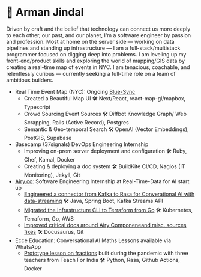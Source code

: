 # 🌊 Arman Jindal

Driven by craft and the belief that technology can connect us more deeply to each other, our past, and our planet, I'm a software engineer by passion and profession. Most at home on the server side — working on data pipelines and standing up infrastructure — I am a full-stack/multistack programmer focused on digging deep into problems. I am leveling up my front-end/product skills and exploring the world of mapping/GIS data by creating a real-time map of events in NYC. I am tenacious, coachable, and relentlessly curious — currently seeking a full-time role on a team of ambitious builders.

- Real Time Event Map (NYC): Ongoing [Blue-Sync](https://github.com/armanjindal/blue-sync)
  - Created a Beautiful Map UI 🛠️ Next/React, react-map-gl/mapbox, Typescript
  - Crowd Sourcing Event Sources 🛠️ Diffbot Knowledge Graph/ Web Scrapping, Rails (Active Record), Postgres
  - Semantic & Geo-temporal Search  🛠️ OpenAI (Vector Embeddings), PostGIS, Supabase 
- Basecamp (37signals) DevOps Engineering Internship 
   - Improving on-prem server deployment and configuration 🛠️ Ruby, Chef, Kamal, Docker
   - Creating & deploying a doc system 🛠️ BuildKite CI/CD, Nagios (IT Monitoring), Jekyll, Git
- [Airy.co](https://airy.co/): Software Engineering Internship at Real-Time-Data for AI start up
  - [Engineered a connector from Kafka to Rasa for Converational AI with data-streaming](https://github.com/airyhq/airy/pull/3611) 🛠️ Java, Spring Boot, Kafka Streams API 
  - [Migrated the Infrastructure CLI to Terraform from Go](https://github.com/airyhq/airy/issues/3397) 🛠️ Kubernetes, Terraform, Go, AWS
  - [Improved critical docs around Airy Componeneand misc. sources fixes](https://github.com/airyhq/airy/issues?q=is%3Aclosed+author%3Aarmanjindal+label%3Adocs) 🛠️ Docusaurus, Git
- Ecce Education: Conversational AI Maths Lessons available via WhatsApp
  - [Prototype lesson on fractions](https://github.com/armanjindal/ecce-project_education) built during the pandemic with three teachers from Teach For India 🛠️ Python, Rasa, Github Actions, Docker


